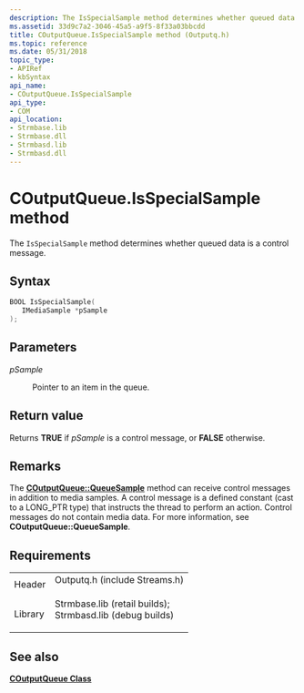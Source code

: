 ```yaml
---
description: The IsSpecialSample method determines whether queued data is a control message.
ms.assetid: 33d9c7a2-3046-45a5-a9f5-8f33a03bbcdd
title: COutputQueue.IsSpecialSample method (Outputq.h)
ms.topic: reference
ms.date: 05/31/2018
topic_type: 
- APIRef
- kbSyntax
api_name: 
- COutputQueue.IsSpecialSample
api_type: 
- COM
api_location: 
- Strmbase.lib
- Strmbase.dll
- Strmbasd.lib
- Strmbasd.dll
---
```


# COutputQueue.IsSpecialSample method

The `IsSpecialSample` method determines whether queued data is a control message.

## Syntax


```C++
BOOL IsSpecialSample(
   IMediaSample *pSample
);
```



## Parameters

<dl> <dt>

*pSample* 
</dt> <dd>

Pointer to an item in the queue.

</dd> </dl>

## Return value

Returns **TRUE** if *pSample* is a control message, or **FALSE** otherwise.

## Remarks

The [**COutputQueue::QueueSample**](coutputqueue-queuesample.md) method can receive control messages in addition to media samples. A control message is a defined constant (cast to a LONG\_PTR type) that instructs the thread to perform an action. Control messages do not contain media data. For more information, see **COutputQueue::QueueSample**.

## Requirements



|                    |                                                                                                                                                                                            |
|--------------------|--------------------------------------------------------------------------------------------------------------------------------------------------------------------------------------------|
| Header<br/>  | <dl> <dt>Outputq.h (include Streams.h)</dt> </dl>                                                                                   |
| Library<br/> | <dl> <dt>Strmbase.lib (retail builds); </dt> <dt>Strmbasd.lib (debug builds)</dt> </dl> |



## See also

<dl> <dt>

[**COutputQueue Class**](coutputqueue.md)
</dt> </dl>

 

 




